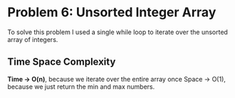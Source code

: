 # Problem 6: Unsorted Integer Array

To solve this problem I used a single while loop to iterate over the unsorted array of integers.

## Time Space Complexity

**Time → O(n)**, because we iterate over the entire array once Space → O(1), because we just return the min and max numbers.